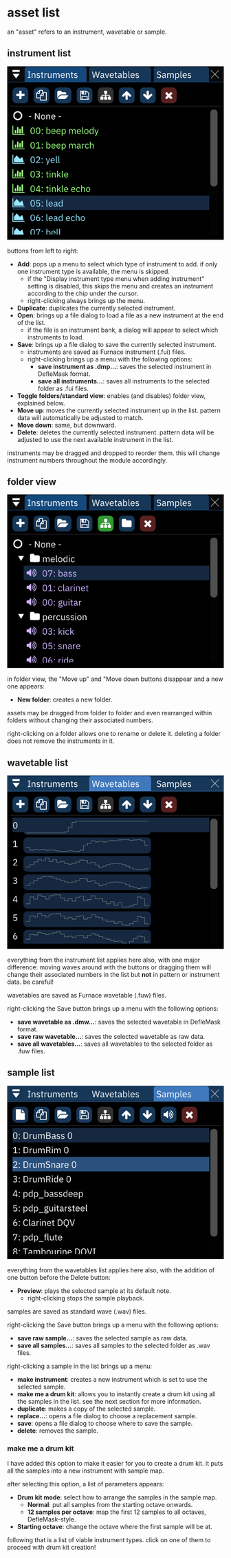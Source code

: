 # asset list

an "asset" refers to an instrument, wavetable or sample.

## instrument list

![instruments window](instruments.png)

buttons from left to right:

- **Add**: pops up a menu to select which type of instrument to add. if only one instrument type is available, the menu is skipped.
  - if the "Display instrument type menu when adding instrument" setting is disabled, this skips the menu and creates an instrument according to the chip under the cursor.
  - right-clicking always brings up the menu.
- **Duplicate**: duplicates the currently selected instrument.
- **Open**: brings up a file dialog to load a file as a new instrument at the end of the list.
  - if the file is an instrument bank, a dialog will appear to select which instruments to load.
- **Save**: brings up a file dialog to save the currently selected instrument.
  - instruments are saved as Furnace instrument (.fui) files.
  - right-clicking brings up a menu with the following options:
    - **save instrument as .dmp...**: saves the selected instrument in DefleMask format.
    - **save all instruments...**: saves all instruments to the selected folder as .fui files.
- **Toggle folders/standard view**: enables (and disables) folder view, explained below.
- **Move up**: moves the currently selected instrument up in the list. pattern data will automatically be adjusted to match.
- **Move down**: same, but downward.
- **Delete**: deletes the currently selected instrument. pattern data will be adjusted to use the next available instrument in the list.

instruments may be dragged and dropped to reorder them. this will change instrument numbers throughout the module accordingly.

## folder view

![instruments window in folder view](instruments-folder.png)

in folder view, the "Move up" and "Move down buttons disappear and a new one appears:
- **New folder**: creates a new folder.

assets may be dragged from folder to folder and even rearranged within folders without changing their associated numbers.

right-clicking on a folder allows one to rename or delete it. deleting a folder does not remove the instruments in it.

## wavetable list

![wavetables window](wavetables.png)

everything from the instrument list applies here also, with one major difference: moving waves around with the buttons or dragging them will change their associated numbers in the list but **not** in pattern or instrument data. be careful!

wavetables are saved as Furnace wavetable (.fuw) files. 

right-clicking the Save button brings up a menu with the following options:
- **save wavetable as .dmw...**: saves the selected wavetable in DefleMask format.
- **save raw wavetable...**: saves the selected wavetable as raw data.
- **save all wavetables...**: saves all wavetables to the selected folder as .fuw files.

## sample list

![samples window](samples.png)

everything from the wavetables list applies here also, with the addition of one button before the Delete button:
- **Preview**: plays the selected sample at its default note.
  - right-clicking stops the sample playback.

samples are saved as standard wave (.wav) files.

right-clicking the Save button brings up a menu with the following options:
- **save raw sample...**: saves the selected sample as raw data.
- **save all samples...**: saves all samples to the selected folder as .wav files.

right-clicking a sample in the list brings up a menu:
- **make instrument**: creates a new instrument which is set to use the selected sample.
- **make me a drum kit**: allows you to instantly create a drum kit using all the samples in the list. see the next section for more information.
- **duplicate**: makes a copy of the selected sample.
- **replace...**: opens a file dialog to choose a replacement sample.
- **save**: opens a file dialog to choose where to save the sample.
- **delete**: removes the sample.

### make me a drum kit

I have added this option to make it easier for you to create a drum kit.
it puts all the samples into a new instrument with sample map.

after selecting this option, a list of parameters appears:

- **Drum kit mode**: select how to arrange the samples in the sample map.
  - **Normal**: put all samples from the starting octave onwards.
  - **12 samples per octave**: map the first 12 samples to all octaves, DefleMask-style.
- **Starting octave**: change the octave where the first sample will be at.

following that is a list of viable instrument types. click on one of them to proceed with drum kit creation!
